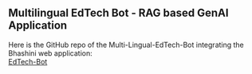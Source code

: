 ## Multilingual EdTech Bot - RAG based GenAI Application  

Here is the GitHub repo of the Multi-Lingual-EdTech-Bot integrating the Bhashini web application:  
[EdTech-Bot](https://github.com/kaifshaheemj/Multilingual-EdTech-Bot)

